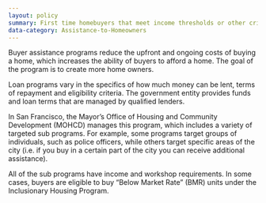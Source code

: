 ```yaml
---
layout: policy
summary: First time homebuyers that meet income thresholds or other criteria can receive loan or down payment assistance and counseling for buying their first home.
data-category: Assistance-to-Homeowners
---
```

Buyer assistance programs reduce the upfront and ongoing costs of buying a home, which increases the ability of buyers to afford a home. The goal of the program is to create more home owners.

Loan programs vary in the specifics of how much money can be lent, terms of repayment and eligibility criteria. The government entity provides funds and loan terms that are managed by qualified lenders.

In San Francisco, the Mayor’s Office of Housing and Community Development (MOHCD) manages this program, which includes a variety of targeted sub programs. For example, some programs target groups of individuals, such as police officers, while others target specific areas of the city (i.e. if you buy in a certain part of the city you can receive additional assistance).

All of the sub programs have income and workshop requirements. In some cases, buyers are eligible to buy “Below Market Rate” (BMR) units under the Inclusionary Housing Program.